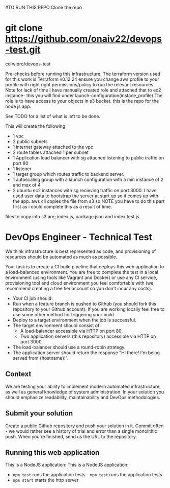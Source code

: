#TO RUN THIS REPO
Clone the repo
# git clone https://github.com/onaiv22/devops-test.git
cd wipro/devops-test

Pre-checks before running this infrastructure.
The terraform version used for this work is Terraform v0.12.24
ensure you change aws profile to your profile with right right permissions/policy to run the relevant resources.
Note for lack of time I have manually created role and attached that to ec2 instance- this you will find under launch-configuration(instace_profile)
The role is to have access to your objects in s3 bucket. this is the repo for the node js app.

See TODO for a list of what is left to be done.

This will create the following
- 1 vpc
- 2 public subnets
- 1 internet gateway attached to the vpc
- 2 route tables attached 1 per subnet
- 1 Application load balancer with sg attached listening to public traffic on port 80
- 1 listener
- 1 target group which routes traffic to backend server.
- 1 autoscaling group with a launch configuration with a min instance of 2 and max of 4
- 2 ubuntu ec2 instances with sg recieving traffic on port 3000.
I have used user data to bootstrap the server at start up so it comes up with the app. aws cli copies the file from s3 so NOTE you have to do this part first as i could complete this as a result of time.

files to copy into s3 are; index.js, package.json and index.test.js



# DevOps Engineer - Technical Test
We think infrastructure is best represented as code, and provisioning of resources should be automated as much as possible.

 Your task is to create a CI build pipeline that deploys this web application to a load-balanced
environment. You are free to complete the test in a local environment (using tools like Vagrant and
Docker) or use any CI service, provisioning tool and cloud environment you feel comfortable with (we
recommend creating a free tier account so you don't incur any costs).

 * Your CI job should:
  * Run when a feature branch is pushed to Github (you should fork this repository to your Github account). If you are working locally feel free to use some other method for triggering your build.
  * Deploy to a target environment when the job is successful.
* The target environment should consist of:
  * A load-balancer accessible via HTTP on port 80.
  * Two application servers (this repository) accessible via HTTP on port 3000.
* The load-balancer should use a round-robin strategy.
* The application server should return the response "Hi there! I'm being served from {hostname}!".

 ## Context
We are testing your ability to implement modern automated infrastructure, as well as general knowledge of system administration. In your solution you should emphasize readability, maintainability and DevOps methodologies.

 ## Submit your solution
Create a public Github repository and push your solution in it. Commit often - we would rather see a history of trial and error than a single monolithic push. When you're finished, send us the URL to the repository.

 ## Running this web application
 This is a NodeJS application:	This is a NodeJS application:

- `npm test` runs the application tests	- `npm test` runs the application tests
- `npm start` starts the http server
